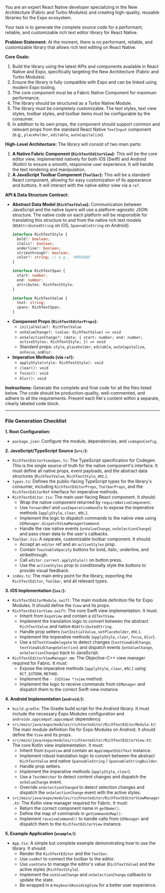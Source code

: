 You are an expert React Native developer specializing in the New Architecture (Fabric and Turbo Modules) and creating high-quality, reusable libraries for the Expo ecosystem.

Your task is to generate the complete source code for a performant, reliable, and customizable rich text editor library for React Native.

**Problem Statement:**
At the moment, there is no performant, reliable, and customizable library that allows rich text editing on React Native.

**Core Goals:**

1.  Build the library using the latest APIs and components available in React Native and Expo, specifically targeting the New Architecture (Fabric and Turbo Modules).
2.  Ensure the library is fully compatible with Expo and can be linked using modern Expo tooling.
3.  The core component must be a Fabric Native Component for maximum performance.
4.  The library should be structured as a Turbo Native Module.
5.  The library must be completely customizable. The text styles, text view styles, toolbar styles, and toolbar items must be configurable by the consumer.
6.  In addition to its own props, the component should support common and relevant props from the standard React Native `TextInput` component (e.g., `placeholder`, `editable`, `autoCapitalize`).

**High-Level Architecture:**
The library will consist of two main parts:

1.  **A Native Fabric Component (`RichTextEditorView`):** This will be the core editor view, implemented natively for both iOS (Swift) and Android (Kotlin) to ensure a smooth, responsive user experience. It will handle the text rendering and manipulation.
2.  **A JavaScript Toolbar Component (`Toolbar`):** This will be a standard React component, allowing for easy customization of its appearance and buttons. It will interact with the native editor view via a `ref`.

**API & Data Structure Contract:**

  * **Abstract Data Model (`RichTextValue`):** Communication between JavaScript and the native layers will use a platform-agnostic JSON structure. The native code on each platform will be responsible for translating this structure to and from the native rich text models (`NSAttributedString` on iOS, `SpannableString` on Android).
    ```typescript
    interface RichTextStyle {
      bold?: boolean;
      italic?: boolean;
      underline?: boolean;
      strikethrough?: boolean;
      color?: string; // e.g., '#RRGGBB'
    }

    interface RichTextSpan {
      start: number;
      end: number;
      attributes: RichTextStyle;
    }

    interface RichTextValue {
      text: string;
      spans: RichTextSpan;
    }
    ```
  * **Component Props (`RichTextEditorProps`):**
      * `initialValue?: RichTextValue`
      * `onValueChange?: (value: RichTextValue) => void`
      * `onSelectionChange?: (data: { start: number; end: number; activeStyles: RichTextStyle; }) => void`
      * Standard props: `style`, `placeholder`, `editable`, `autoCapitalize`, `onFocus`, `onBlur`.
  * **Imperative Methods (via `ref`):**
      * `applyStyle(style: RichTextStyle): void`
      * `clear(): void`
      * `focus(): void`
      * `blur(): void`

**Instructions:**
Generate the complete and final code for all the files listed below. The code should be production-quality, well-commented, and adhere to all the requirements. Present each file's content within a separate, clearly labeled code block.

-----

### **File Generation Checklist**

**1. Root Configuration:**

  * `package.json`: Configure the module, dependencies, and `codegenConfig`.

**2. JavaScript/TypeScript Source (`src/`):**

  * `RichTextEditorViewSpec.ts`: The TypeScript specification for Codegen. This is the single source of truth for the native component's interface. It must define all native props, event payloads, and the abstract data structures (`RichTextValue`, `RichTextStyle`, etc.).
  * `types.ts`: Defines the public-facing TypeScript types for the library's consumer, including `RichTextEditorProps`, `ToolbarProps`, and the `RichTextEditorRef` interface for imperative methods.
  * `RichTextEditor.tsx`: The main user-facing React component. It should:
      * Wrap the native component returned by `requireNativeComponent`.
      * Use `forwardRef` and `useImperativeHandle` to expose the imperative methods (`applyStyle`, `clear`, etc.).
      * Implement the logic to dispatch commands to the native view using `UIManager.dispatchViewManagerCommand`.
      * Handle the raw native events (`onValueChange`, `onSelectionChange`) and pass clean data to the user's callbacks.
  * `Toolbar.tsx`: A separate, customizable toolbar component. It should:
      * Accept an `editor` ref and an `activeStyles` prop.
      * Contain `TouchableOpacity` buttons for bold, italic, underline, and strikethrough.
      * Call `editor.current.applyStyle()` on button press.
      * Use the `activeStyles` prop to conditionally style the buttons to provide visual feedback.
  * `index.ts`: The main entry point for the library, exporting the `RichTextEditor`, `Toolbar`, and all relevant types.

**3. iOS Implementation (`ios/`):**

  * `RichTextEditorModule.swift`: The main module definition file for Expo Modules. It should define the `View` and its props.
  * `RichTextEditorView.swift`: The core Swift view implementation. It must:
      * Inherit from `ExpoView` and contain a `UITextView`.
      * Implement the translation logic to convert between the abstract `RichTextValue` and native `NSAttributedString`.
      * Handle prop setters (`setInitialValue`, `setPlaceholder`, etc.).
      * Implement the imperative methods (`applyStyle`, `clear`, `focus`, `blur`).
      * Use a `UITextViewDelegate` to detect changes (`textViewDidChange`, `textViewDidChangeSelection`) and dispatch events (`onValueChange`, `onSelectionChange`) back to JavaScript.
  * `RichTextEditorViewManager.mm`: The Objective-C++ view manager required for Fabric. It must:
      * Expose the imperative methods (`applyStyle`, `clear`, etc.) using `RCT_EXTERN_METHOD`.
      * Implement the `- (UIView *)view` method.
      * Implement the logic to receive commands from `UIManager` and dispatch them to the correct Swift view instance.

**4. Android Implementation (`android/`):**

  * `build.gradle`: The Gradle build script for the Android library. It must include the necessary Expo Modules configuration and `androidx.appcompat:appcompat` dependency.
  * `src/main/java/expo/modules/richtexteditor/RichTextEditorModule.kt`: The main module definition file for Expo Modules on Android. It should define the `View` and its props.
  * `src/main/java/expo/modules/richtexteditor/RichTextEditorView.kt`: The core Kotlin view implementation. It must:
      * Inherit from `ExpoView` and contain an `AppCompatEditText` instance.
      * Implement robust translation logic to convert between the abstract `RichTextValue` and native `SpannableString` / `SpannableStringBuilder`.
      * Handle prop setters.
      * Implement the imperative methods (`applyStyle`, `clear`).
      * Use a `TextWatcher` to detect content changes and dispatch the `onValueChange` event.
      * Override `onSelectionChanged` to detect selection changes and dispatch the `onSelectionChange` event with the active styles.
  * `src/main/java/expo/modules/richtexteditor/RichTextEditorViewManager.kt`: The Kotlin view manager required for Fabric. It must:
      * Return the correct component name in `getName()`.
      * Define the map of commands in `getCommandsMap()`.
      * Implement `receiveCommand()` to handle calls from `UIManager` and dispatch them to the `RichTextEditorView` instance.

**5. Example Application (`example/`):**

  * `App.tsx`: A simple but complete example demonstrating how to use the library. It should:
      * Render the `RichTextEditor` and the `Toolbar`.
      * Use `useRef` to connect the toolbar to the editor.
      * Use `useState` to manage the editor's value (`RichTextValue`) and the active styles (`RichTextStyle`).
      * Implement the `onValueChange` and `onSelectionChange` callbacks to update the state.
      * Be wrapped in a `KeyboardAvoidingView` for a better user experience.